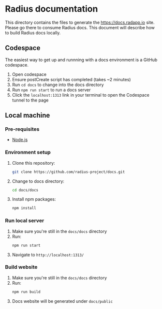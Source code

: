 # Radius documentation

This directory contains the files to generate the https://docs.radapp.io site. Please go there to consume Radius docs. This document will describe how to build Radius docs locally.

## Codespace

The easiest way to get up and runnning with a docs environment is a GitHub codespace.

1. Open codespace
1. Ensure postCreate script has completed (takes ~2 minutes)
1. Run `cd docs` to change into the docs directory
1. Run `npm run start` to run a docs server
1. Click the `localhost:1313` link in your terminal to open the Codespace tunnel to the page

## Local machine

### Pre-requisites

- [Node.js](https://nodejs.org/en/)

### Environment setup

1. Clone this repository:
   ```sh
   git clone https://github.com/radius-project/docs.git
   ```
1. Change to docs directory:
   ```sh
   cd docs/docs
   ```
1. Install npm packages:
   ```sh
   npm install
   ```

### Run local server

1. Make sure you're still in the `docs/docs` directory
1. Run:
   ```sh
   npm run start
   ```
1. Navigate to `http://localhost:1313/`

### Build website

1. Make sure you're still in the `docs/docs` directory
1. Run:
   ```sh
   npm run build
   ```
1. Docs website will be generated under `docs/public`
